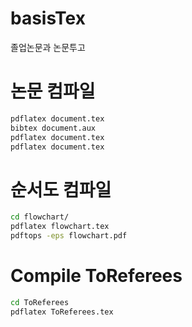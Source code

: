 # basisTex
졸업논문과 논문투고

# 논문 컴파일
``` bash
pdflatex document.tex
bibtex document.aux
pdflatex document.tex
pdflatex document.tex
```

# 순서도 컴파일
``` bash
cd flowchart/
pdflatex flowchart.tex
pdftops -eps flowchart.pdf
```

# Compile ToReferees
``` bash
cd ToReferees
pdflatex ToReferees.tex
```
